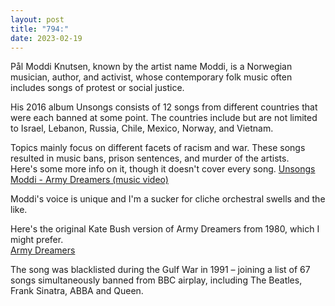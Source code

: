 ```yaml
---
layout: post
title: "794:"
date: 2023-02-19
---
```


Pål Moddi Knutsen, known by the artist name Moddi, is a Norwegian musician, author, and activist, whose contemporary folk music often includes songs of protest or social justice.

His 2016 album Unsongs consists of 12 songs from different countries that were each banned at some point. The countries include but are not limited to Israel, Lebanon, Russia, Chile, Mexico, Norway, and Vietnam.

Topics mainly focus on different facets of racism and war. These songs resulted in music bans, prison sentences, and murder of the artists.  
Here's some more info on it, though it doesn't cover  every song. [Unsongs](https://www.unsongs.com/)  
[Moddi \- Army Dreamers (music video)](https://youtu.be/XLKjLym0G_I)

Moddi's voice is unique and I'm a sucker for cliche orchestral swells and the like.

Here's the original Kate Bush version of Army Dreamers from 1980, which I might prefer.  
[Army Dreamers](https://youtu.be/NTIvsGEPROg)

The song was blacklisted during the Gulf War in 1991 – joining a list of 67 songs simultaneously banned from BBC airplay, including The Beatles, Frank Sinatra, ABBA and Queen.
